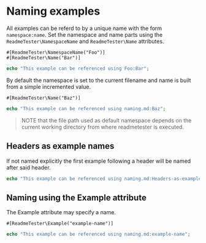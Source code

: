 # Naming examples

All examples can be referd to by a unique name with the form `namespace:name`.
Set the namespace and name parts using the `ReadmeTester\NamespaceName` and
`ReadmeTester\Name` attributes.

<!--
#[ReadmeTester\IgnoreOutput]
-->
```
#[ReadmeTester\NamespaceName("Foo")]
#[ReadmeTester\Name("Bar")]
```
```php
echo "This example can be referenced using Foo:Bar";
```

By default the namespace is set to the current filename and name is built from
a simple incremented value.

<!--
#[ReadmeTester\IgnoreOutput]
-->
```
#[ReadmeTester\Name("Baz")]
```
```php
echo "This example can be referenced using naming.md:Baz";
```

> NOTE that the file path used as default namespace depends on the current
> working directory from where readmetester is executed.

## Headers as example names

If not named explicitly the first example following a header will be named after
said header.

<!--
#[ReadmeTester\IgnoreOutput]
-->
```php
echo "This example can be referenced using naming.md:Headers-as-example-names";
```

## Naming using the Example attribute

The Example attribute may specify a name.

<!--
#[ReadmeTester\IgnoreOutput]
-->
```
#[ReadmeTester\Example("example-name")]
```
```php
echo "This example can be referenced using naming.md:example-name";
```

<!--
This hidden block is intended to validate that blocks are really named as described..

#[ReadmeTester\Example("Test namespaced name")]
#[ReadmeTester\Import("Foo:Bar")]
#[ReadmeTester\ExpectOutput("/Foo:Bar/")]
```php
```

#[ReadmeTester\Example("Test default namespace")]
#[ReadmeTester\Import("Baz")]
#[ReadmeTester\ExpectOutput("/naming.md:Baz/")]
```php
```

#[ReadmeTester\Example("Test header name")]
#[ReadmeTester\Import("Headers-as-example-names")]
#[ReadmeTester\ExpectOutput("/naming.md:Headers-as-example-names/")]
```php
```

#[ReadmeTester\Example("Test example attribute")]
#[ReadmeTester\Import("example-name")]
#[ReadmeTester\ExpectOutput("/naming.md:example-name/")]
```php
```
-->
